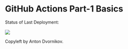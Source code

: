 # GitHub Actions Part-1 Basics


Status of Last Deployment:<br><br>
<img src="https://github.com/antonmd/github-actions-part-1-basics/workflows/first-actions/badge.svg?branch=master"><br>


Copyleft by Anton Dvornikov.

